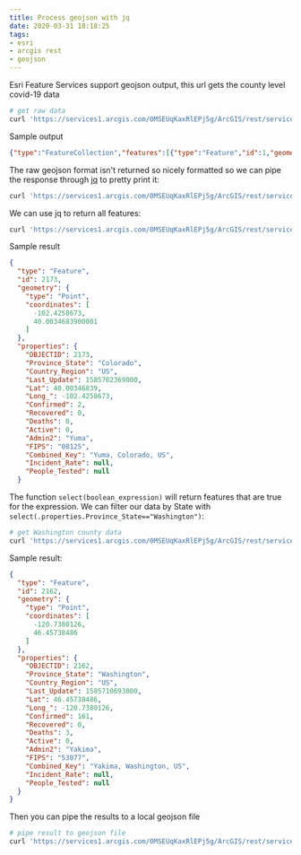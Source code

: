 ```yaml
---
title: Process geojson with jq
date: 2020-03-31 18:18:25
tags:
- esri
- arcgis rest
- geojson
---
```


Esri Feature Services support geojson output, this url gets the county level covid-19 data

```bash
# get raw data
curl 'https://services1.arcgis.com/0MSEUqKaxRlEPj5g/ArcGIS/rest/services/ncov_cases_US/FeatureServer/0/query?where=1%3D1&outFields=*&f=geojson&token='
```

Sample output

```json
{"type":"FeatureCollection","features":[{"type":"Feature","id":1,"geometry":{"type":"Point","coordinates":[-82.4617065799999,34.2233337800001]},"properties":{"OBJECTID":1,"Province_State":"South Carolina","Country_Region":"US","Last_Update":1585698236000,"Lat":34.22333378,"Long_":-82.46170658,"Confirmed":4,"Recovered":0,"Deaths":0,"Active":0,"Admin2":"Abbeville","FIPS":"45001","Combined_Key":"Abbeville, South Carolina, US","Incident_Rate":null,"People_Tested":null}},
```

The raw geojson format isn't returned so nicely formatted so we can pipe the response through [jq](https://stedolan.github.io/jq/) to pretty print it:

```bash
curl 'https://services1.arcgis.com/0MSEUqKaxRlEPj5g/ArcGIS/rest/services/ncov_cases_US/FeatureServer/0/query?where=1%3D1&outFields=*&f=geojson&token=' | jq '.'
```

We can use jq to return all features:

```bash
curl 'https://services1.arcgis.com/0MSEUqKaxRlEPj5g/ArcGIS/rest/services/ncov_cases_US/FeatureServer/0/query?where=1%3D1&outFields=*&f=geojson&token=' | jq '.features[]'
```

Sample result

```json
{
  "type": "Feature",
  "id": 2173,
  "geometry": {
    "type": "Point",
    "coordinates": [
      -102.4258673,
      40.0034683900001
    ]
  },
  "properties": {
    "OBJECTID": 2173,
    "Province_State": "Colorado",
    "Country_Region": "US",
    "Last_Update": 1585702369000,
    "Lat": 40.00346839,
    "Long_": -102.4258673,
    "Confirmed": 2,
    "Recovered": 0,
    "Deaths": 0,
    "Active": 0,
    "Admin2": "Yuma",
    "FIPS": "08125",
    "Combined_Key": "Yuma, Colorado, US",
    "Incident_Rate": null,
    "People_Tested": null
  }
```

The function `select(boolean_expression)` will return features that are true for the expression.  We can filter our data by State with `select(.properties.Province_State=="Washington")`: 

```bash
# get Washington county data
curl 'https://services1.arcgis.com/0MSEUqKaxRlEPj5g/ArcGIS/rest/services/ncov_cases_US/FeatureServer/0/query?where=1%3D1&outFields=*&f=geojson&token=' | jq '.features[] | select(.properties.Province_State=="Washington")'
```

Sample result: 

```json
{
  "type": "Feature",
  "id": 2162,
  "geometry": {
    "type": "Point",
    "coordinates": [
      -120.7380126,
      46.45738486
    ]
  },
  "properties": {
    "OBJECTID": 2162,
    "Province_State": "Washington",
    "Country_Region": "US",
    "Last_Update": 1585710693000,
    "Lat": 46.45738486,
    "Long_": -120.7380126,
    "Confirmed": 161,
    "Recovered": 0,
    "Deaths": 3,
    "Active": 0,
    "Admin2": "Yakima",
    "FIPS": "53077",
    "Combined_Key": "Yakima, Washington, US",
    "Incident_Rate": null,
    "People_Tested": null
  }
}
```

Then you can pipe the results to a local geojson file

```bash
# pipe result to geojson file
curl 'https://services1.arcgis.com/0MSEUqKaxRlEPj5g/ArcGIS/rest/services/ncov_cases_US/FeatureServer/0/query?where=1%3D1&outFields=*&f=geojson&token=' | jq '.features[] | select(.properties.Province_State=="Washington")' > counties-wa-point.geojson
```
